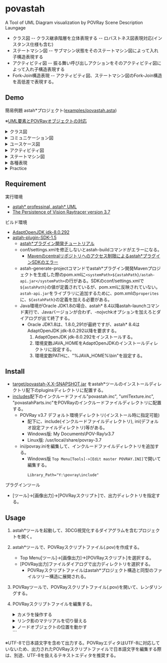 # povastah
A Tool of UML Diagram visualization by POVRay Scene Description Laungage
- クラス図
-- クラス継承階層を立体表現する
-- ロバストネス図表現対応(インスタンス仕様も含む)
- ステートマシン図
-- サブマシン状態をそのステートマシン図によって入れ子構造表現する
- アクティビティ図
-- 振る舞い呼び出しアクションをそのアクティビティ図によって入れ子構造表現する
- Fork-Join構造表現
-- アクティビティ図、ステートマシン図のFork-Join構造を高低差で表現する。

## Demo

簡易例題 astah*プロジェクト([examples/povastah.asta](./examples/povastah.asta))

※[UML要素とPOVRayオブジェクトの対応](./includes/README.md)

<details>
<summary>クラス図</summary> 

<table>
<thead><tr><th></th><th>astah</th><th>POVRay</th></tr></thead>
<tbody>
<tr><td>クラスとインタフェース</td>
<td><img src="./examples/povastah/%E3%82%AF%E3%83%A9%E3%82%B9%E5%9B%B3/%E3%82%AF%E3%83%A9%E3%82%B9%E3%81%A8%E3%82%A4%E3%83%B3%E3%82%BF%E3%83%95%E3%82%A7%E3%83%BC%E3%82%B9.jpg" width="96"></td>
<td><img src="./examples/povastah/%E3%82%AF%E3%83%A9%E3%82%B9%E5%9B%B3/%E3%82%AF%E3%83%A9%E3%82%B9%E3%81%A8%E3%82%A4%E3%83%B3%E3%82%BF%E3%83%95%E3%82%A7%E3%83%BC%E3%82%B9.png" width="240"></td></tr>

<tr><td>関連クラス</td>
<td><img src="./examples/povastah/%E3%82%AF%E3%83%A9%E3%82%B9%E5%9B%B3/%E9%96%A2%E9%80%A3%E3%82%AF%E3%83%A9%E3%82%B9.jpg" width="240"></td>
<td><img src="./examples/povastah/%E3%82%AF%E3%83%A9%E3%82%B9%E5%9B%B3/%E9%96%A2%E9%80%A3%E3%82%AF%E3%83%A9%E3%82%B9.png" width="320"></td></tr>

<tr><td>ロバストネス図<br>with インスタンス仕様</td>
<td><img src="./examples/povastah/%E3%82%AF%E3%83%A9%E3%82%B9%E5%9B%B3/%E3%83%AD%E3%83%90%E3%82%B9%E3%83%88%E3%83%8D%E3%82%B9%E5%9B%B3_%E3%82%A4%E3%83%B3%E3%82%B9%E3%82%BF%E3%83%B3%E3%82%B9.jpg" width="240"></td>
<td><img src="./examples/povastah/%E3%82%AF%E3%83%A9%E3%82%B9%E5%9B%B3/%E3%83%AD%E3%83%90%E3%82%B9%E3%83%88%E3%83%8D%E3%82%B9%E5%9B%B3_%E3%82%A4%E3%83%B3%E3%82%B9%E3%82%BF%E3%83%B3%E3%82%B9.png" width="320"></td></tr>

<tr><td>インタフェース継承階層</td>
<td><img src="./examples/povastah/%E3%82%AF%E3%83%A9%E3%82%B9%E5%9B%B3/%E3%82%A4%E3%83%B3%E3%82%BF%E3%83%95%E3%82%A7%E3%83%BC%E3%82%B9%E7%B6%99%E6%89%BF%E9%9A%8E%E5%B1%A4.jpg" width="240"></td>
<td><img src="./examples/povastah/%E3%82%AF%E3%83%A9%E3%82%B9%E5%9B%B3/%E3%82%A4%E3%83%B3%E3%82%BF%E3%83%95%E3%82%A7%E3%83%BC%E3%82%B9%E7%B6%99%E6%89%BF%E9%9A%8E%E5%B1%A4.png" width="320"></td></tr>

<tr><td>クラス継承リンクグループ</td>
<td><img src="./examples/povastah/%E3%82%AF%E3%83%A9%E3%82%B9%E5%9B%B3/%E3%82%AF%E3%83%A9%E3%82%B9%E7%B6%99%E6%89%BF%E3%82%B0%E3%83%AB%E3%83%BC%E3%83%97%E3%83%AA%E3%83%B3%E3%82%AF.jpg" width="240"></td>
<td><img src="./examples/povastah/%E3%82%AF%E3%83%A9%E3%82%B9%E5%9B%B3/%E3%82%AF%E3%83%A9%E3%82%B9%E7%B6%99%E6%89%BF%E3%82%B0%E3%83%AB%E3%83%BC%E3%83%97%E3%83%AA%E3%83%B3%E3%82%AF.png" width="320"></td></tr>
</tbody>
</table>
</details>

<details>
<summary>コミュニケーション図</summary> 

<table>
<thead><tr><th></th><th>astah</th><th>POVRay</th></tr></thead>
<tbody>
<tr><td>MVCコミュニケーション</td>
<td><img src="./examples/povastah/%E3%82%B3%E3%83%9F%E3%83%A5%E3%83%8B%E3%82%B1%E3%83%BC%E3%82%B7%E3%83%A7%E3%83%B3%E5%9B%B3/MVC%E3%82%B3%E3%83%9F%E3%83%A5%E3%83%8B%E3%82%B1%E3%83%BC%E3%82%B7%E3%83%A7%E3%83%B3.jpg" width="320"></td>
<td><img src="./examples/povastah/%E3%82%B3%E3%83%9F%E3%83%A5%E3%83%8B%E3%82%B1%E3%83%BC%E3%82%B7%E3%83%A7%E3%83%B3%E5%9B%B3/MVC%E3%82%B3%E3%83%9F%E3%83%A5%E3%83%8B%E3%82%B1%E3%83%BC%E3%82%B7%E3%83%A7%E3%83%B3.png" width="320"></td></tr>
</tbody>
</table>
</details>

<details>
<summary>ユースケース図</summary> 
<table>
<thead><tr><th></th><th>astah</th><th>POVRay</th></tr></thead>
<tbody>
<tr><td>ユースケース</td>
<td><img src="./examples/povastah/%E3%83%A6%E3%83%BC%E3%82%B9%E3%82%B1%E3%83%BC%E3%82%B9%E5%9B%B3/%E3%83%A6%E3%83%BC%E3%82%B9%E3%82%B1%E3%83%BC%E3%82%B9.jpg" width="320"></td>
<td><img src="./examples/povastah/%E3%83%A6%E3%83%BC%E3%82%B9%E3%82%B1%E3%83%BC%E3%82%B9%E5%9B%B3/%E3%83%A6%E3%83%BC%E3%82%B9%E3%82%B1%E3%83%BC%E3%82%B9.png" width="320"></td></tr>
</tbody>
</table>
</details>

<details>
<summary>アクティビティ図</summary> 

<table>
<thead><tr><th></th><th>astah</th><th>POVRay</th></tr></thead>
<tbody>
<tr><td>ライフサイクル</td>
<td><img src="./examples/povastah/%E3%82%A2%E3%82%AF%E3%83%86%E3%82%A3%E3%83%93%E3%83%86%E3%82%A3%E5%9B%B3/%E3%83%A9%E3%82%A4%E3%83%95%E3%82%B5%E3%82%A4%E3%82%AF%E3%83%AB.jpg" width="320"></td>
<td><img src="./examples/povastah/%E3%82%A2%E3%82%AF%E3%83%86%E3%82%A3%E3%83%93%E3%83%86%E3%82%A3%E5%9B%B3/%E3%83%A9%E3%82%A4%E3%83%95%E3%82%B5%E3%82%A4%E3%82%AF%E3%83%AB.png" width="320"></td></tr>
<tr><td>ムーブメント</td>
<td><img src="./examples/povastah/%E3%82%A2%E3%82%AF%E3%83%86%E3%82%A3%E3%83%93%E3%83%86%E3%82%A3%E5%9B%B3/%E3%83%A0%E3%83%BC%E3%83%96%E3%83%A1%E3%83%B3%E3%83%88.jpg" width="320"></td>
<td><img src="./examples/povastah/%E3%82%A2%E3%82%AF%E3%83%86%E3%82%A3%E3%83%93%E3%83%86%E3%82%A3%E5%9B%B3/%E3%83%A0%E3%83%BC%E3%83%96%E3%83%A1%E3%83%B3%E3%83%88.png" width="320"></td></tr>
<tr><td>ライフ<br>「ムーブメント」呼び出し</td>
<td><img src="./examples/povastah/%E3%82%A2%E3%82%AF%E3%83%86%E3%82%A3%E3%83%93%E3%83%86%E3%82%A3%E5%9B%B3/%E3%83%A9%E3%82%A4%E3%83%95.jpg" width="120"></td>
<td><img src="./examples/povastah/%E3%82%A2%E3%82%AF%E3%83%86%E3%82%A3%E3%83%93%E3%83%86%E3%82%A3%E5%9B%B3/%E3%83%A9%E3%82%A4%E3%83%95.png" width="320"></td></tr>
</tbody>
</table>
</details>

<details>
<summary>ステートマシン図</summary> 

<table>
<thead><tr><th></th><th>astah</th><th>POVRay</th></tr></thead>
<tbody>
<tr><td>リスト画面<br>内部状態-横2</td>
<td><img src="./examples/povastah/%E3%82%B9%E3%83%86%E3%83%BC%E3%83%88%E3%83%9E%E3%82%B7%E3%83%B3%E5%9B%B3/%E3%83%AA%E3%82%B9%E3%83%88%E7%94%BB%E9%9D%A2.jpg" width="320"></td>
<td><img src="./examples/povastah/%E3%82%B9%E3%83%86%E3%83%BC%E3%83%88%E3%83%9E%E3%82%B7%E3%83%B3%E5%9B%B3/%E3%83%AA%E3%82%B9%E3%83%88%E7%94%BB%E9%9D%A2.png" width="320"></td></tr>
<tr><td>エンティティ画面<br>(「リスト画面」呼び出し)</td>
<td><img src="./examples/povastah/%E3%82%B9%E3%83%86%E3%83%BC%E3%83%88%E3%83%9E%E3%82%B7%E3%83%B3%E5%9B%B3/%E3%82%A8%E3%83%B3%E3%83%86%E3%82%A3%E3%83%86%E3%82%A3%E7%94%BB%E9%9D%A2.jpg" width="320"></td>
<td><img src="./examples/povastah/%E3%82%B9%E3%83%86%E3%83%BC%E3%83%88%E3%83%9E%E3%82%B7%E3%83%B3%E5%9B%B3/%E3%82%A8%E3%83%B3%E3%83%86%E3%82%A3%E3%83%86%E3%82%A3%E7%94%BB%E9%9D%A2.png" width="320"></td></tr>
<tr><td>トップページ<br>(「エンティティ画面」呼び出し)</td>
<td><img src="./examples/povastah/%E3%82%B9%E3%83%86%E3%83%BC%E3%83%88%E3%83%9E%E3%82%B7%E3%83%B3%E5%9B%B3/%E3%83%88%E3%83%83%E3%83%97%E3%83%9A%E3%83%BC%E3%82%B8.jpg" width="320"></td>
<td><img src="./examples/povastah/%E3%82%B9%E3%83%86%E3%83%BC%E3%83%88%E3%83%9E%E3%82%B7%E3%83%B3%E5%9B%B3/%E3%83%88%E3%83%83%E3%83%97%E3%83%9A%E3%83%BC%E3%82%B8.png" width="320"></td></tr>
</tbody>
</table>
</details>

<details>
<summary>各種表現</summary> 

<table>
<thead><tr><th></th><th>astah</th><th>POVRay</th></tr></thead>
<tbody>
<tr><td>Fork-Join構造</td>
<td><img src="./examples/povastah/%E5%90%84%E7%A8%AE%E8%A1%A8%E7%8F%BE/%E3%82%A2%E3%82%AF%E3%83%86%E3%82%A3%E3%83%93%E3%83%86%E3%82%A3%E5%9B%B3ForkJoin.jpg" width="320"></td>
<td><img src="./examples/povastah/%E5%90%84%E7%A8%AE%E8%A1%A8%E7%8F%BE/%E3%82%A2%E3%82%AF%E3%83%86%E3%82%A3%E3%83%93%E3%83%86%E3%82%A3%E5%9B%B3ForkJoin.png" width="320"></td>
<tr><td>不正オブジェクト</td>
<td><img src="./examples/povastah/%E5%90%84%E7%A8%AE%E8%A1%A8%E7%8F%BE/%E4%B8%8D%E6%AD%A3%E3%82%AA%E3%83%96%E3%82%B8%E3%82%A7%E3%82%AF%E3%83%88.jpg" width="320"></td>
<td><img src="./examples/povastah/%E5%90%84%E7%A8%AE%E8%A1%A8%E7%8F%BE/%E4%B8%8D%E6%AD%A3%E3%82%AA%E3%83%96%E3%82%B8%E3%82%A7%E3%82%AF%E3%83%88.png" width="320"></td>
</tbody>
</table>
</details>

<details>
<summary>Practice</summary>

<table>
<thead><tr><th>astah</th><th>POVRay</th><th>Customize</th></tr></thead>
<tbody>
<td><img src="./examples/povastah/Practice/robocart.jpg" width="320"></td>
<td><img src="./examples/povastah/Practice/robocart.png" width="320"></td>
<td><img src="./examples/povastah/Practice/robocart-custom.png" width="320"></td></tr>
</tbody>
</table>
</details>

## Requirement
実行環境
- [astah\* professinal, astah\* UML](https://astah.change-vision.com/ja/)
- [The Persistence of Vision Raytracer version 3.7](http://www.povray.org/)

ビルド環境
- [AdaptOpenJDK jdk-8.0.292](https://adoptopenjdk.net/index.html)
- [astah-plugin-SDK-1.5](https://astah.change-vision.com/files/plugin/astah-plugin-sdk-latest.zip)
	- [astah*プラグイン開発チュートリアル](https://astah.change-vision.com/ja/tutorial/plugin.html)
	- conf/settings.xmlを修正しないとastah-buildコマンドがエラーになる。
		- [Mavenのcentralリポジトリへのアクセス制限によるastah*プラグインSDKのエラー](https://ja.astahblog.com/2020/03/05/astah%e3%83%97%e3%83%a9%e3%82%b0%e3%82%a4%e3%83%b3sdk%e3%81%ab%e3%81%8a%e3%81%91%e3%82%8b%e3%83%aa%e3%83%9d%e3%82%b8%e3%83%88%e3%83%aa%e3%82%a2%e3%82%af%e3%82%bb%e3%82%b9%e6%99%82%e3%81%ae%e3%82%a8/)
	- astah-generate-projectコマンドでastah*プラグイン開発Mavenプロジェクトを生成した際のpom.xmlに`<systemPath>${astahPath}/astah-api.jar</systemPath>`の行がある。SDKのconf/settings.xmlで`${astahPath}`の値が定義されているが、pom.xmlに反映されていない。`astah-api.jar`をライブラリに追加するために、pom.xmlの`properites`に、`${astahPath}`の定義を加える必要がある。
	- Java環境がOracle JDK1.8の場合、astah* 8.4以降astah-launchコマンド実行で、Javaバージョンが合わず、-nojvchkオプションを加えろとダイアログが出て終了する。
	  - Oracle JDK1.8は、1.8.0_291が最終ですが、astah* 8.4はAdaptOpenJDK jdk-8.0.292以降を要求する。
	    1. AdaptOpenJDK jdk-8.0.292をインストールする。
	    2. 環境変数JAVA_HOMEをAdaptOpenJDKのインストールディレクトリに設定する。
	    3. 環境変数PATHに、"%JAVA_HOME%\bin"を設定する。

## Install
- [target/povastah-X.X-SNAPSHOT.jar](./target/povastah-1.1-SNAPSHOT.jar) をastah*ツールのインストールディレクトリ配下のpluginsディレクトリに配置する。
- [includes](./includes)配下のインクルードファイル"povastah.inc", "umlTexture.inc", "povastahParts.inc"をPOVRayのインクルードファイルディレクトリに配置する。
	- POVRay v3.7 デフォルト環境ディレクトリ(インストール時に指定可能)
		- 配下に、include(インクルードファイルディレクトリ), ini(デフォルオ設定ファイルディレクトリ)等がある。
		- Windows版: My Documents\POV-Ray\v3.7
		- Linux版:  /usr/local/share/povray-3.7
	- ini/povray.iniを編集して、インクルードファイルディレクトリを追加する。
		- Windows版 ```Top Menu[Tools]->[Edit master POVRAY.INI]```で開いて編集する。
			```Shell
			Library_Path="Y:\povray\include"
			```

プラグインツール
- [ツール]→[画像出力]→[POVRayスクリプト]で、出力ディレクトリを指定する。

## Usage

1. astah*ツールを起動して、3DCG視覚化するダイアグラムを含むプロジェクトを開く。
2. astah*ツールで、POVRayスクリプトファイル(.pov)を作成する。
	- Top Menu[ツール]->[画像出力]->[POVRayスクリプト]を選択する。
	- [POVRay出力]ファイルダイアログで出力ディレクトリを選択する。
    	- POVRayスクリプトファイルはastah*プロジェクト構造と同型のファイルツリー構造に展開される。
3. POVRayツールで、POVRayスクリプトファイル(.pov)を開いて、レンダリングする。
4. POVRayスクリプトファイルを編集する。
　　<details>
	<summary>カメラを操作する</summary>
	
	- カメラの配置を変更する
		```POV-Ray SDL
		#declare EYE = <x,y,z>;
		```
		- ｘは水平軸で右手が正である。yは垂直軸で上手が正である。ｚはxy平面の直交軸で奥向きが正である。
		- ステージ平面は、<0,0,32>に配置している。したがって、z>32には配置しない。
	 	
	- カメラの焦点を変更する
		```POV-Ray SDL
		#declare FOCUS = <x,y,z>;
		```
	- カメラをズームする
		```POV-Ray SDL
		camera { location EYE direction 倍率*z look_at FOCUS }
		```		
   </details>		
   <details>
	<summary>リンク影のマテリアルを切り替える</summary>

	```POV-Ray SDL
	#declare ShadowType=1;
	```
   </details>
   <details>
	<summary>ノードオブジェクトの位置を動かす</summary>

	```POV-Ray SDL
	#local Action0_1 = <x, y, z>;
	```
   </details>
       ```


※UTF-8で日本語文字を含めて出力する。POVRayエディタはUTF-8に対応していないため、出力されたPOVRayスクリプトファイルで日本語文字を編集する際は、別途、UTF-8を扱えるテキストエディタを推奨する。